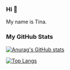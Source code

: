 ### Hi 👋 
My name is Tina. 


<!---
tina96pham/tina96pham is a ✨ special ✨ repository because its `README.md` (this file) appears on your GitHub profile.
You can click the Preview link to take a look at your changes.
- 👀 I’m interested in ...
- 🌱 I’m currently learning ...
- 💞️ I’m looking to collaborate on ...
- 📫 How to reach me ...
- 😄 Pronouns: ...
- ⚡ Fun fact: ...
--->
### My GitHub Stats
[![Anurag's GitHub stats](https://github-readme-stats.vercel.app/api?username=tina96pham)](https://github.com/anuraghazra/github-readme-stats)

[![Top Langs](https://github-readme-stats.vercel.app/api/top-langs/?username=tina96pham)](https://github.com/anuraghazra/github-readme-stats)
